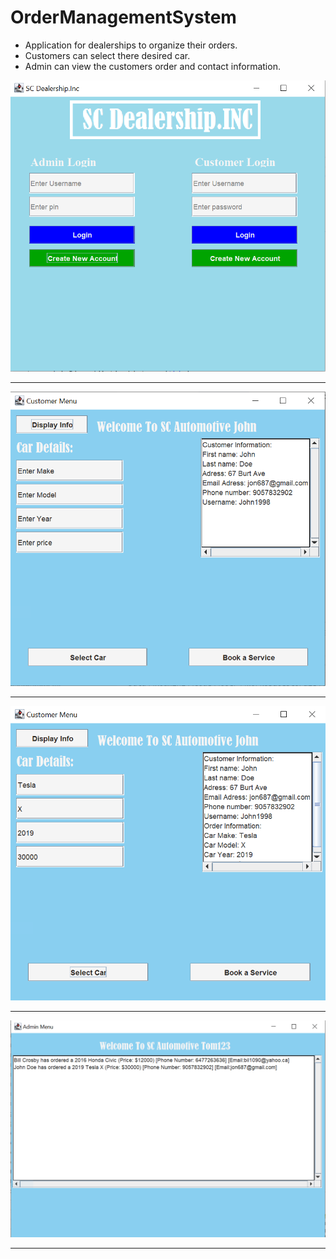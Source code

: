 # OrderManagementSystem
- Application for dealerships to organize their orders.
- Customers can select there desired car.
- Admin can view the customers order and contact information.
<div align="center">

  ![](mainMenu.PNG)
  _____________________
  ![](customerMenu.PNG)
  _____________________
  ![](customerMenu2.PNG)
  _____________________
  ![](AdminMenu.PNG)
  _____________________

  </div>
